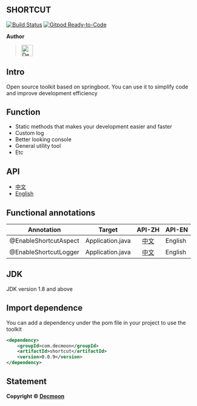 
SHORTCUT
-

[![Build Status](https://travis-ci.org/Decmoon/shortcut.svg?branch=master)](https://travis-ci.org/github/Decmoon/shortcut)
[![Gitpod Ready-to-Code](https://img.shields.io/badge/Gitpod-Ready--to--Code-blue?logo=gitpod)](https://gitpod.io/#https://github.com/Decmoon/shortcut) 

**Author**

> [<img width="30px" title="Decmoon" src="https://avatars3.githubusercontent.com/u/51840843?s=400&u=d909c885dc61d75a2ca60c6d52c2315714d8bdfe&v=4"/>
](https://github.com/Decmoon)


Intro
-
Open source toolkit based on springboot.
You can use it to simplify code and improve development efficiency

 

Function
-
+ Static methods that makes your development easier and faster
+ Custom log
+ Better looking console
+ General utility tool 
+ Etc

API
-
+ [中文](api/chinese/API-zh.md)
+ [English](api/english/API-en.md)


Functional annotations
-
Annotation|Target|API-ZH|API-EN|
:---:|:---:|:---:|:---
@EnableShortcutAspect|Application.java|[中文](api/chinese/annotation-EnableShortcutAspect-zh.md)|English 
@EnableShortcutLogger|Application.java|[中文](api/chinese/annotation-EnableShortcutLogger-zh.md)|English

JDK
-
JDK version 1.8 and above

Import dependence
-

You can add a dependency under the pom file in your project to use the toolkit

```xml
<dependency>
    <groupId>com.decmoon</groupId>
    <artifactId>shortcut</artifactId>
    <version>0.0.9</version>
</dependency>
```


Statement
-
**Copyright © [Decmoon](https://github.com/Decmoon)**<br/>
